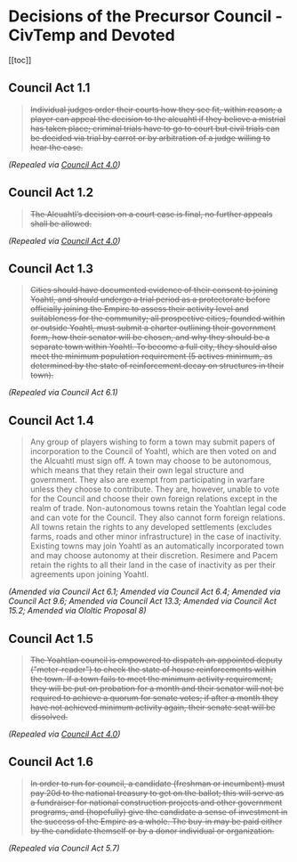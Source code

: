 # Decisions of the Precursor Council - CivTemp and Devoted

[[toc]]

## Council Act 1.1

> ~~Individual judges order their courts how they see fit, within reason; a player can appeal the decision to the alcuahtl if they believe a mistrial has taken place; criminal trials have to go to court but civil trials can be decided via trial by carrot or by arbitration of a judge willing to hear the case.~~

_(Repealed via [Council Act 4.0](/government/council-acts/first#council-act-4-0))_

## Council Act 1.2

> ~~The Alcuahtl’s decision on a court case is final, no further appeals shall be allowed.~~

_(Repealed via [Council Act 4.0](/government/council-acts/first#council-act-4-0))_

## Council Act 1.3

> ~~Cities should have documented evidence of their consent to joining Yoahtl, and should undergo a trial period as a protectorate before officially joining the Empire to assess their activity level and suitableness for the community; all prospective cities, founded within or outside Yoahtl, must submit a charter outlining their government form, how their senator will be chosen, and why they should be a separate town within Yoahtl. To become a full city, they should also meet the minimum population requirement (5 actives minimum, as determined by the state of reinforcement decay on structures in their town).~~

_(Repealed via Council Act 6.1)_

## Council Act 1.4

> Any group of players wishing to form a town may submit papers of incorporation to the Council of Yoahtl, which are then voted on and the Alcuahtl must sign off. A town may choose to be autonomous, which means that they retain their own legal structure and government. They also are exempt from participating in warfare unless they choose to contribute. They are, however, unable to vote for the Council and choose their own foreign relations except in the realm of trade. Non-autonomous towns retain the Yoahtlan legal code and can vote for the Council. They also cannot form foreign relations. All towns retain the rights to any developed settlements (excludes farms, roads and other minor infrastructure) in the case of inactivity. Existing towns may join Yoahtl as an automatically incorporated town and may choose autonomy at their discretion. Resimere and Pacem retain the rights to all their land in the case of inactivity as per their agreements upon joining Yoahtl.

_(Amended via Council Act 6.1; Amended via Council Act 6.4; Amended via Council Act 9.6; Amended via Council Act 13.3; Amended via Council Act 15.2; Amended via Ololtic Proposal 8)_

## Council Act 1.5

> ~~The Yoahtlan council is empowered to dispatch an appointed deputy ("meter-reader") to check the state of house reinforcements within the town. If a town fails to meet the minimum activity requirement, they will be put on probation for a month and their senator will not be required to achieve a quorum for senate votes; if after a month they have not achieved minimum activity again, their senate seat will be dissolved.~~

_(Repealed via [Council Act 4.0](/government/council-acts/first#council-act-4-0))_

## Council Act 1.6

> ~~In order to run for council, a candidate (freshman or incumbent) must pay 20d to the national treasury to get on the ballot; this will serve as a fundraiser for national construction projects and other government programs, and (hopefully) give the candidate a sense of investment in the success of the Empire as a whole. The buy-in may be paid either by the candidate themself or by a donor individual or organization.~~

_(Repealed via Council Act 5.7)_
